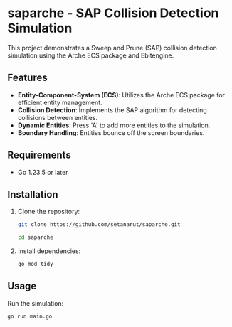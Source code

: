 # saparche - SAP Collision Detection Simulation

This project demonstrates a Sweep and Prune (SAP) collision detection simulation using the Arche ECS package and Ebitengine.

## Features

- **Entity-Component-System (ECS)**: Utilizes the Arche ECS package for efficient entity management.
- **Collision Detection**: Implements the SAP algorithm for detecting collisions between entities.
- **Dynamic Entities**: Press 'A' to add more entities to the simulation.
- **Boundary Handling**: Entities bounce off the screen boundaries.

## Requirements

- Go 1.23.5 or later

## Installation

1. Clone the repository:
    ```sh
    git clone https://github.com/setanarut/saparche.git
    ```
    ```sh
    cd saparche
    ```

2. Install dependencies:
    ```sh
    go mod tidy
    ```

## Usage

Run the simulation:
```sh
go run main.go
```
